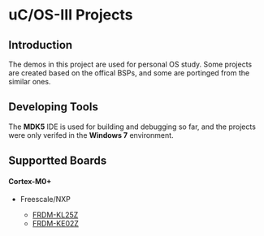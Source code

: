 uC/OS-III Projects
==================

Introduction
------------

The demos in this project are used for personal OS study. Some projects are
created based on the offical BSPs, and some are portinged from the similar ones.

Developing Tools
----------------

The **MDK5** IDE is used for building and debugging so far, and the projects were only verifed in the **Windows 7** environment.

Supportted Boards
-----------------

#### Cortex-M0+

  - Freescale/NXP

    - [FRDM-KL25Z](https://www.nxp.com/support/developer-resources/evaluation-and-development-boards/freedom-development-boards/mcu-boards/freedom-development-platform-for-kinetis-kl14-kl15-kl24-kl25-mcus:FRDM-KL25Z?)
    - [FRDM-KE02Z](https://www.nxp.com/products/processors-and-microcontrollers/arm-based-processors-and-mcus/kinetis-cortex-m-mcus/e-series5v-robustm0-plus-m4/kinetis-e-series-freedom-development-platform:FRDM-KE02Z)
